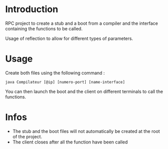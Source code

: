 # Introduction 
RPC project to create a stub and a boot from a compiler and the interface containing the functions to be called. 

Usage of reflection to allow for different types of parameters.

# Usage

Create both files using the following command : 

`java Compilateur [@ip] [numero-port] [name-interface]`

You can then launch the boot and the client on different terminals to call the functions.

# Infos

- The stub and the boot files will not automatically be created at the root of the project.
- The client closes after all the function have been called 


